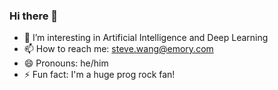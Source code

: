 ### Hi there 👋

- 🌱 I’m interesting in Artificial Intelligence and Deep Learning
- 📫 How to reach me: steve.wang@emory.com
- 😄 Pronouns: he/him
- ⚡ Fun fact: I'm a huge prog rock fan! 


<!--
**stevewang01/stevewang01** is a ✨ _special_ ✨ repository because its `README.md` (this file) appears on your GitHub profile.

Here are some ideas to get you started:

- 🔭 I’m currently working on ...
- 🌱 I’m currently learning ...
- 👯 I’m looking to collaborate on ...
- 🤔 I’m looking for help with ...
- 💬 Ask me about ...
- 📫 How to reach me: ...
- 😄 Pronouns: ...
- ⚡ Fun fact: ...
-->
